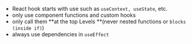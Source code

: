 - React hook starts with use such as `useContext, useState`, etc.
- only use component functions and custom hooks
- only call them **at the top Levels **(never nested functions or `blocks (inside if)`)
- always use dependencies in `useEffect`